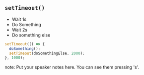##  `setTimeout()`

- Wait 1s
- Do Something
- Wait 2s
- Do something else

```javascript
setTimeout(() => {
  doSomething();
  setTimeout(doSomethingElse, 2000);
}, 1000);
```

note:
    Put your speaker notes here.
    You can see them pressing 's'.
